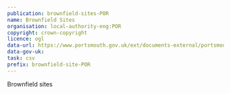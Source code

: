 ```yaml
---
publication: brownfield-sites-POR
name: Brownfield Sites
organisation: local-authority-eng:POR
copyright: crown-copyright
licence: ogl
data-url: https://www.portsmouth.gov.uk/ext/documents-external/portsmouth-brownfieldregister-2017-12-15-rev1.0.csv
data-gov-uk: 
task: csv
prefix: brownfield-site-POR
---
```


Brownfield sites


